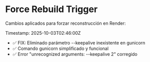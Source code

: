 # Force Rebuild Trigger

Cambios aplicados para forzar reconstrucción en Render:

Timestamp: 2025-10-03T02:46:00Z
- ✅ FIX: Eliminado parámetro --keepalive inexistente en gunicorn
- ✅ Comando gunicorn simplificado y funcional
- ✅ Error "unrecognized arguments: --keepalive 2" corregido
